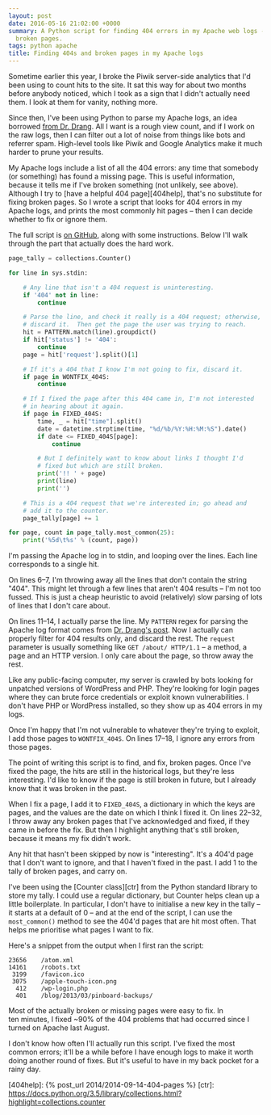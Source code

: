 ```yaml
---
layout: post
date: 2016-05-16 21:02:00 +0000
summary: A Python script for finding 404 errors in my Apache web logs - and by extension,
  broken pages.
tags: python apache
title: Finding 404s and broken pages in my Apache logs
---
```


Sometime earlier this year, I broke the Piwik server-side analytics that I'd been using to count hits to the site.
It sat this way for about two months before anybody noticed, which I took as a sign that I didn't actually need them.
I look at them for vanity, nothing more.

Since then, I've been using Python to parse my Apache logs, an idea borrowed [from Dr. Drang][drang].
All I want is a rough view count, and if I work on the raw logs, then I can filter out a lot of noise from things like bots and referrer spam.
High-level tools like Piwik and Google Analytics make it much harder to prune your results.

My Apache logs include a list of all the 404 errors: any time that somebody (or something) has found a missing page.
This is useful information, because it tells me if I've broken something (not unlikely, see above).
Although I try to [have a helpful 404 page][404help], that's no substitute for fixing broken pages.
So I wrote a script that looks for 404 errors in my Apache logs, and prints the most commonly hit pages &ndash; then I can decide whether to fix or ignore them.

The full script is [on GitHub][github], along with some instructions.
Below I'll walk through the part that actually does the hard work.

```python
page_tally = collections.Counter()

for line in sys.stdin:

    # Any line that isn't a 404 request is uninteresting.
    if '404' not in line:
        continue

    # Parse the line, and check it really is a 404 request; otherwise,
    # discard it.  Then get the page the user was trying to reach.
    hit = PATTERN.match(line).groupdict()
    if hit['status'] != '404':
        continue
    page = hit['request'].split()[1]

    # If it's a 404 that I know I'm not going to fix, discard it.
    if page in WONTFIX_404S:
        continue

    # If I fixed the page after this 404 came in, I'm not interested
    # in hearing about it again.
    if page in FIXED_404S:
        time, _ = hit["time"].split()
        date = datetime.strptime(time, "%d/%b/%Y:%H:%M:%S").date()
        if date <= FIXED_404S[page]:
            continue

        # But I definitely want to know about links I thought I'd
        # fixed but which are still broken.
        print('!! ' + page)
        print(line)
        print('')

    # This is a 404 request that we're interested in; go ahead and
    # add it to the counter.
    page_tally[page] += 1

for page, count in page_tally.most_common(25):
    print('%5d\t%s' % (count, page))
```

I'm passing the Apache log in to stdin, and looping over the lines.
Each line corresponds to a single hit.

On lines 6&ndash;7, I'm throwing away all the lines that don't contain the string "404".
This might let through a few lines that aren't 404 results &ndash; I'm not too fussed.
This is just a cheap heuristic to avoid (relatively) slow parsing of lots of lines that I don't care about.

On lines 11&ndash;14, I actually parse the line.
My `PATTERN` regex for parsing the Apache log format comes from [Dr. Drang's post][drang].
Now I actually can properly filter for 404 results only, and discard the rest.
The `request` parameter is usually something like `GET /about/ HTTP/1.1` &ndash; a method, a page and an HTTP version.
I only care about the page, so throw away the rest.

Like any public-facing computer, my server is crawled by bots looking for unpatched versions of WordPress and PHP.
They're looking for login pages where they can brute force credentials or exploit known vulnerabilities.
I don't have PHP or WordPress installed, so they show up as 404&nbsp;errors in my logs.

Once I'm happy that I'm not vulnerable to whatever they're trying to exploit, I add those pages to `WONTFIX_404S`.
On lines 17&ndash;18, I ignore any errors from those pages.

The point of writing this script is to find, and fix, broken pages.
Once I've fixed the page, the hits are still in the historical logs, but they're less interesting.
I'd like to know if the page is still broken in future, but I already know that it was broken in the past.

When I fix a page, I add it to `FIXED_404S`, a dictionary in which the keys are pages, and the values are the date on which I think I fixed it.
On lines 22&ndash;32, I throw away any broken pages that I've acknowledged and fixed, if they came in before the fix.
But then I highlight anything that's still broken, because it means my fix didn't work.

Any hit that hasn't been skipped by now is "interesting".
It's a 404'd page that I don't want to ignore, and that I haven't fixed in the past.
I add 1 to the tally of broken pages, and carry on.

I've been using the [Counter class][ctr] from the Python standard library to store my tally.
I could use a regular dictionary, but Counter helps clean up a little boilerplate.
In particular, I don't have to initialise a new key in the tally &ndash; it starts at a default of 0 &ndash; and at the end of the script, I can use the `most_common()` method to see the 404'd pages that are hit most often.
That helps me prioritise what pages I want to fix.

Here's a snippet from the output when I first ran the script:

```
23656    /atom.xml
14161    /robots.txt
 3199    /favicon.ico
 3075    /apple-touch-icon.png
  412    /wp-login.php
  401    /blog/2013/03/pinboard-backups/
```

Most of the actually broken or missing pages were easy to fix.
In ten&nbsp;minutes, I fixed ~90% of the 404 problems that had occurred since I turned on Apache last August.

I don't know how often I'll actually run this script.
I've fixed the most common errors; it'll be a while before I have enough logs to make it worth doing another round of fixes.
But it's useful to have in my back pocket for a rainy day.

[drang]: http://www.leancrew.com/all-this/2013/07/parsing-my-apache-logs/
[github]: https://github.com/alexwlchan/apache-utils
[404help]: {% post_url 2014/2014-09-14-404-pages %}
[ctr]: https://docs.python.org/3.5/library/collections.html?highlight=collections.counter
